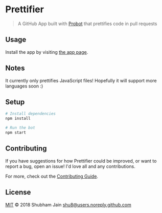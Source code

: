 # Prettifier

> A GitHub App built with [Probot](https://github.com/probot/probot) that prettifies code in pull requests

## Usage

Install the app by visiting [the app page](https://github.com/apps/probot-pretiffier).

## Notes

It currently only prettifies JavaScript files! Hopefully it will support more languages soon :)

## Setup

```sh
# Install dependencies
npm install

# Run the bot
npm start
```

## Contributing

If you have suggestions for how Prettifier could be improved, or want to report a bug, open an issue! I'd love all and any contributions.

For more, check out the [Contributing Guide](CONTRIBUTING.md).

## License

[MIT](LICENSE) © 2018 Shubham Jain <shu8@users.noreply.github.com>
